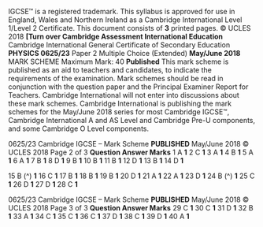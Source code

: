 IGCSE™ is a registered trademark. This syllabus is approved for use in England, Wales and Northern Ireland as a Cambridge International Level 1/Level 2 Certificate. This document consists of **3** printed pages. © UCLES 2018 **[Turn over Cambridge Assessment International Education** Cambridge International General Certificate of Secondary Education **PHYSICS 0625/23** Paper 2 Multiple Choice (Extended) **May/June 2018** MARK SCHEME Maximum Mark: 40 **Published** This mark scheme is published as an aid to teachers and candidates, to indicate the requirements of the examination. Mark schemes should be read in conjunction with the question paper and the Principal Examiner Report for Teachers. Cambridge International will not enter into discussions about these mark schemes. Cambridge International is publishing the mark schemes for the May/June 2018 series for most Cambridge IGCSE™, Cambridge International A and AS Level and Cambridge Pre-U components, and some Cambridge O Level components. 


0625/23 Cambridge IGCSE – Mark Scheme **PUBLISHED** May/June 2018 © UCLES 2018 Page 2 of 3 **Question Answer Marks** 1 A **1** 2 C **1** 3 A **1** 4 B **1** 5 A **1** 6 A **1** 7 B **1** 8 D **1** 9 B **1** 10 B **1** 11 B **1** 12 D **1** 13 B **1** 14 D **1** 

15 B (^) **1** 16 C **1** 17 B **1** 18 B **1** 19 B **1** 20 D **1** 21 A **1** 22 A **1** 23 D **1** 24 B (^) **1** 25 C **1** 26 D **1** 27 D **1** 28 C **1** 


0625/23 Cambridge IGCSE – Mark Scheme **PUBLISHED** May/June 2018 © UCLES 2018 Page 3 of 3 **Question Answer Marks** 29 C **1** 30 C **1** 31 D **1** 32 B **1** 33 A **1** 34 C **1** 35 C **1** 36 C **1** 37 D **1** 38 C **1** 39 D **1** 40 A **1** 


